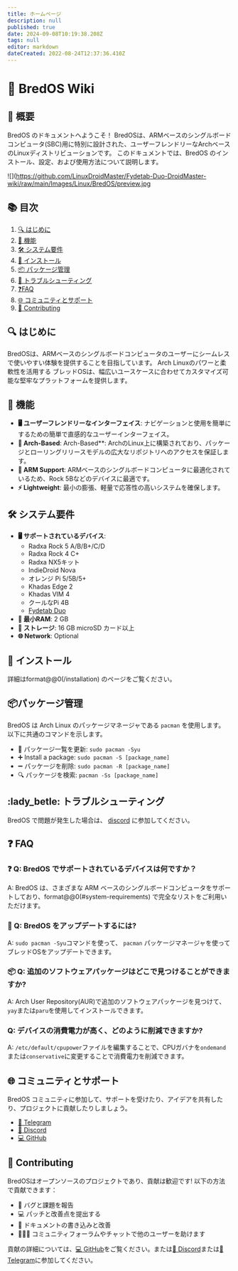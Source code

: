 ```yaml
---
title: ホームページ
description: null
published: true
date: 2024-09-08T10:19:38.208Z
tags: null
editor: markdown
dateCreated: 2022-08-24T12:37:36.410Z
---
```


# 🍞 BredOS Wiki

## 🌟 概要

BredOS のドキュメントへようこそ！ BredOSは、ARMベースのシングルボードコンピュータ(SBC)用に特別に設計された、ユーザーフレンドリーなArchベースのLinuxディストリビューションです。
このドキュメントでは、BredOS のインストール、設定、および使用方法について説明します。

![](https://github.com/LinuxDroidMaster/Fydetab-Duo-DroidMaster-wiki/raw/main/Images/Linux/BredOS/preview.jpg

## 📚 目次

1. [🔍 はじめに](#はじめに)
2. [🚀 機能](#機能)
3. [🛠️ システム要件](#system-requirements)
4. [💽 インストール](/installation)
5. [📦 パッケージ管理](#パッケージ管理)
6. [🐞 トラブルシューティング](#トラブルシューティング)
7. [❓FAQ](#faq)
8. [🌐 コミュニティとサポート](#コミュニティとサポート)
9. [🤝 Contributing](#contributing)

## 🔍 はじめに

BredOSは、ARMベースのシングルボードコンピュータのユーザーにシームレスで使いやすい体験を提供することを目指しています。 Arch Linuxのパワーと柔軟性を活用する ブレッドOSは、幅広いユースケースに合わせてカスタマイズ可能な堅牢なプラットフォームを提供します。

## 🚀 機能

- **🖥️ ユーザーフレンドリーなインターフェイス**: ナビゲーションと使用を簡単にするための簡単で直感的なユーザーインターフェイス。
- **🎯 Arch-Based**: Arch-Based\*\*: ArchのLinux上に構築されており、パッケージとローリングリリースモデルの広大なリポジトリへのアクセスを保証します。
- **🔧 ARM Support**: ARMベースのシングルボードコンピュータに最適化されているため、Rock 5Bなどのデバイスに最適です。
- **⚡ Lightweight**: 最小の膨張、軽量で応答性の高いシステムを確保します。

## 🛠️ システム要件

- **🖥️ サポートされているデバイス**:
  - Radxa Rock 5 A/B/B+/C/D
  - Radxa Rock 4 C+
  - Radxa NX5キット
  - IndieDroid Nova
  - オレンジ Pi 5/5B/5+
  - Khadas Edge 2
  - Khadas VIM 4
  - クールなPi 4B
  - [Fydetab Duo](https://github.com/LinuxDroidMaster/Fydetab-Duo-DroidMaster-wiki/blob/main/Documentation/Linux_distros/bredos.md)
- **🧠 最小RAM**: 2 GB
- **💾 ストレージ**: 16 GB microSD カード以上
- **🌐 Network**: Optional

## 💽 インストール

詳細はformat@@0(/installation) のページをご覧ください。

## 📦パッケージ管理

BredOS は Arch Linux のパッケージマネージャである `pacman` を使用します。 以下に共通のコマンドを示します。

- 🔄 パッケージ一覧を更新: `sudo pacman -Syu`
- ➕ Install a package: `sudo pacman -S [package_name]`
- ➖ パッケージを削除: `sudo pacman -R [package_name]`
- 🔍 パッケージを検索: `pacman -Ss [package_name]`

## :lady_betle: トラブルシューティング

BredOS で問題が発生した場合は、 [discord](https://discord.gg/jwhxuyKXaa) に参加してください。

## ❓ FAQ

### ❓ Q: BredOS でサポートされているデバイスは何ですか？

A: BredOS は、さまざまな ARM ベースのシングルボードコンピュータをサポートしており、format@@0(#system-requirements) で完全なリストをご利用いただけます。

### 🔄 Q: BredOS をアップデートするには?

A: `sudo pacman -Syu`コマンドを使って、 `pacman` パッケージマネージャを使ってブレッドOSをアップデートできます。

### 📦 Q: 追加のソフトウェアパッケージはどこで見つけることができますか?

A: Arch User Repository(AUR)で追加のソフトウェアパッケージを見つけて、`yay`または`paru`を使用してインストールできます。

### Q: デバイスの消費電力が高く、どのように削減できますか?

A: `/etc/default/cpupower`ファイルを編集することで、CPUガバナを`ondemand`または`conservative`に変更することで消費電力を削減できます。

## 🌐 コミュニティとサポート

BredOS コミュニティに参加して、サポートを受けたり、アイデアを共有したり、プロジェクトに貢献したりしましょう。

- [📱 Telegram](https://t.me/bredoslinux)
- [💬 Discord](https://discord.gg/jwhxuyKXaa)
- [💻 GitHub](http://github.com/BredOS)

## 🤝 Contributing

BredOSはオープンソースのプロジェクトであり、貢献は歓迎です! 以下の方法で貢献できます：

- 🐛 バグと課題を報告
- 💻 パッチと改善点を提出する
- 📄 ドキュメントの書き込みと改善
- 🧑‍🤝‍🧑 コミュニティフォーラムやチャットで他のユーザーを助けます

貢献の詳細については、[💻 GitHub](http://github.com/BredOS)をご覧ください。または[💬 Discord](https://discord.gg/jwhxuyKXaa)または[📱 Telegram](https://t.me/bredoslinux)に参加してください。
